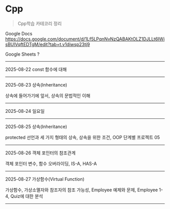 # Cpp
>Cpp학습 카테코리 정리

 Google Docs      https://docs.google.com/document/d/1Lf5LPqnNvNzQABAKtOLZ1DJLLt6IWisBUlVqftEDTgM/edit?tab=t.v1diwsp23tj9

 Google Sheets    ? 

 ------------

 2025-08-22 const 함수에 대해

 ------------
 2025-08-23 상속(Inheritance)

 상속에 들어가기에 앞서, 상속의 문법적인 이해

 ------------

 2025-08-24 일요일

 ------------
 2025-08-25 상속(Inheritance)

 protected 선언과 세 가지 형태의 상속, 상속을 위한 조건, OOP 단계별 프로젝트 05

 ------------
 2025-08-26 객체 포인터의 참조관계

 객체 포인터 변수, 함수 오버라이딩, IS-A, HAS-A

 ------------

 2025-08-27 가상함수(Virtual Function)

 가상함수, 가상소멸자와 참조자의 참조 가능성, Employee 예제와 문제, Employee 1-4, Quiz에 대한 분석

 ------------
